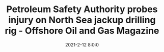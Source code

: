 ---
"title": "Petroleum Safety Authority probes injury on North Sea jackup drilling rig - Offshore Oil and Gas Magazine"
"date": "2021-2-12 8:0:0"
"feed_name": "GOOGLENEWS"
"feed_website": "https://news.google.com/search?q=drilling%2Bincident&hl=en-US&gl=US&ceid=US:en"
"feed_rss": "https://news.google.com/rss/search?q=drilling%2Bincident&hl=en-US&gl=US&ceid=US:en"
"link": "https://www.offshore-mag.com/drilling-completion/article/14197463/petroleum-safety-authority-probes-injury-on-north-sea-jackup-drilling-rig"
"file": "_posts/2021-2-12-8-0-0_GOOGLENEWS_ed579337025e8682eb224966639d4393ee9169d5.md"
"accident": "0"
"drilling": "0"
"dead": "0"
"injured": "0"
---
